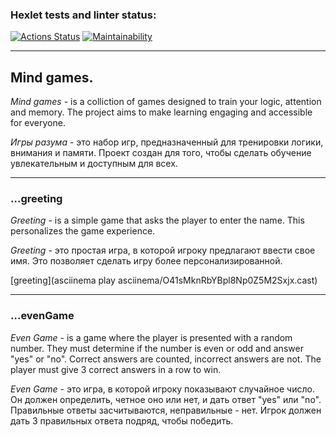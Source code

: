 ### Hexlet tests and linter status:
[![Actions Status](https://github.com/alexey4050/java-project-61/actions/workflows/hexlet-check.yml/badge.svg)](https://github.com/alexey4050/java-project-61/actions)
[![Maintainability](https://api.codeclimate.com/v1/badges/124cb8728be82e06f63d/maintainability)](https://codeclimate.com/github/alexey4050/java-project-61/maintainability)

---
## Mind games. 

*Mind games* - is a colliction of games designed to train your logic, attention and memory. The project aims to make learning engaging and accessible for everyone.

*Игры разума* - это набор игр, предназначенный для тренировки логики, внимания и памяти. Проект создан для того, чтобы сделать обучение увлекательным и доступным для всех.

---

### ...greeting


*Greeting* - is a simple game that asks the player to enter the name. This personalizes the game experience.

*Greeting* - это простая игра, в которой игроку предлагают ввести свое имя. Это позволяет сделать игру более персонализированной.

[greeting](asciinema play asciinema/O41sMknRbYBpl8Np0Z5M2Sxjx.cast)
___ 

### ...evenGame

*Even Game* - is a game where the player is presented with a random number. They must determine if the number is even or odd and answer "yes" or "no". Correct answers are counted, incorrect answers are not. The player must give 3 correct answers in a row to win.

*Even Game* - это игра, в которой игроку показывают случайное число. Он должен определить, четное оно или нет, и дать ответ "yes" или "no". Правильные ответы засчитываются, неправильные - нет. Игрок должен дать 3 правильных ответа подряд, чтобы победить.

